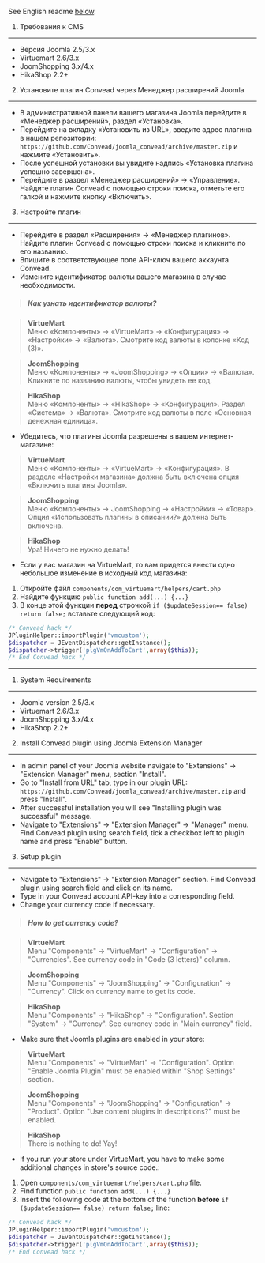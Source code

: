 See English readme [below](#1-system-requirements).

1. Требования к CMS
-------------------

* Версия Joomla 2.5/3.x
* Virtuemart 2.6/3.x
* JoomShopping 3.x/4.x
* HikaShop 2.2+

2. Установите плагин Convead через Менеджер расширений Joomla
-------------------------------------------------------------

* В административной панели вашего магазина Joomla перейдите в «Менеджер расширений», раздел «Установка».
* Перейдите на вкладку «Установить из URL», введите адрес плагина в нашем репозитории: `https://github.com/Convead/joomla_convead/archive/master.zip` и нажмите «Установить».
* После успешной установки вы увидите надпись «Установка плагина успешно завершена».
* Перейдите в раздел «Менеджер расширений» → «Управление». Найдите плагин Convead с помощью строки поиска, отметьте его галкой и нажмите кнопку «Включить».

3. Настройте плагин
-------------------

* Перейдите в раздел «Расширения» → «Менеджер плагинов». Найдите плагин Convead с помощью строки поиска и кликните по его названию.
* Впишите в соответствующее поле API-ключ вашего аккаунта Convead.
* Измените идентификатор валюты вашего магазина в случае необходимости.

> ##### Как узнать идентификатор валюты?

> **VirtueMart**  
> Меню «Компоненты» → «VirtueMart» → «Конфигурация» → «Настройки» → «Валюта». Смотрите код валюты в колонке «Код (3)».

> **JoomShopping**  
> Меню «Компоненты» → «JoomShopping» → «Опции» → «Валюта». Кликните по названию валюты, чтобы увидеть ее код.

> **HikaShop**  
> Меню «Компоненты» → «HikaShop» → «Конфигурация». Раздел «Система» → «Валюта». Смотрите код валюты в поле «Основная денежная единица».

* Убедитесь, что плагины Joomla разрешены в вашем интернет-магазине:

> **VirtueMart**  
> Меню «Компоненты» → «VirtueMart» → «Конфигурация». В разделе «Настройки магазина» должна быть включена опция «Включить плагины Joomla».

> **JoomShopping**  
> Меню «Компоненты» → JoomShopping → «Настройки» → «Товар». Опция «Использовать плагины в описании?» должна быть включена.

> **HikaShop**  
> Ура! Ничего не нужно делать!

* Если у вас магазин на VirtueMart, то вам придется внести одно небольшое изменение в исходный код магазина:

1. Откройте файл `components/com_virtuemart/helpers/cart.php`
2. Найдите функцию `public function add(...) {...}`
3. В конце этой функции **перед** строчкой `if ($updateSession== false) return false;` вставьте следующий код:

```php
/* Convead hack */
JPluginHelper::importPlugin('vmcustom');
$dispatcher = JEventDispatcher::getInstance();
$dispatcher->trigger('plgVmOnAddToCart',array($this));
/* End Convead hack */
```

***

1. System Requirements
----------------------

* Joomla version 2.5/3.x
* Virtuemart 2.6/3.x
* JoomShopping 3.x/4.x
* HikaShop 2.2+

2. Install Convead plugin using Joomla Extension Manager
--------------------------------------------------------

* In admin panel of your Joomla website navigate to "Extensions" → "Extension Manager" menu, section "Install".
* Go to "Install from URL" tab, type in our plugin URL: `https://github.com/Convead/joomla_convead/archive/master.zip` and press "Install".
* After successful installation you will see "Installing plugin was successful" message.
* Navigate to "Extensions" → "Extension Manager" → "Manager" menu. Find Convead plugin using search field, tick a checkbox left to plugin name and press "Enable" button.

3. Setup plugin
---------------

* Navigate to "Extensions" → "Extension Manager" section. Find Convead plugin using search field and click on its name.
* Type in your Convead account API-key into a corresponding field.
* Change your currency code if necessary.

> ##### How to get currency code?

> **VirtueMart**  
> Menu "Components" → "VirtueMart" → "Configuration" → "Currencies". See currency code in "Code (3 letters)" column.

> **JoomShopping**  
> Menu "Components" → "JoomShopping" → "Configuration" → "Currency". Click on currency name to get its code.

> **HikaShop**  
> Menu "Components" → "HikaShop" → "Configuration". Section "System" → "Currency". See currency code in "Main currency" field.

* Make sure that Joomla plugins are enabled in your store:

> **VirtueMart**  
> Menu "Components" → "VirtueMart" → "Configuration". Option "Enable Joomla Plugin" must be enabled within "Shop Settings" section.

> **JoomShopping**  
> Menu "Components" → "JoomShopping" → "Configuration" → "Product". Option "Use content plugins in descriptions?" must be enabled.

> **HikaShop**  
> There is nothing to do! Yay!

* If you run your store under VirtueMart, you have to make some additional changes in store's source code.:

1. Open `components/com_virtuemart/helpers/cart.php` file.
2. Find function `public function add(...) {...}`
3. Insert the following code at the bottom of the function **before** `if ($updateSession== false) return false;` line:

```php
/* Convead hack */
JPluginHelper::importPlugin('vmcustom');
$dispatcher = JEventDispatcher::getInstance();
$dispatcher->trigger('plgVmOnAddToCart',array($this));
/* End Convead hack */
```